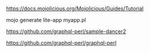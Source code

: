 




https://docs.mojolicious.org/Mojolicious/Guides/Tutorial

mojo generate lite-app myapp.pl



https://github.com/graphql-perl/sample-dancer2

https://github.com/graphql-perl/graphql-perl
